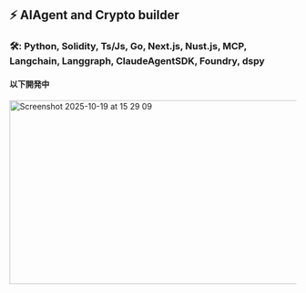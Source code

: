 ## ⚡️ AIAgent and Crypto builder
### 🛠️: Python, Solidity, Ts/Js, Go, Next.js, Nust.js, MCP, Langchain, Langgraph, ClaudeAgentSDK, Foundry, dspy


#### 以下開発中
<img width="593" height="322" alt="Screenshot 2025-10-19 at 15 29 09" src="https://github.com/user-attachments/assets/3d108953-eac1-4dba-b4f5-b8ba0fe18b59" />
<!--
**JinTanba/JinTanba** is a ✨ _special_ ✨ repository because its `README.md` (this file) appears on your GitHub profile.

Here are some ideas to get you started:

- 🔭 I’m currently working on ...
- 🌱 I’m currently learning ...
- 👯 I’m looking to collaborate on ...
- 🤔 I’m looking for help with ...
- 💬 Ask me about ...
- 📫 How to reach me: ...
- 😄 Pronouns: ...
- ⚡ Fun fact: ...
-->
